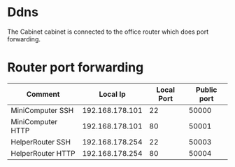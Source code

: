 # Ddns

The Cabinet cabinet is connected to the office router which does port forwarding.

# Router port forwarding

| Comment           | Local Ip        | Local Port | Public port |
|-------------------|-----------------|------------|-------------|
| MiniComputer SSH  | 192.168.178.101 | 22         | 50000       |
| MiniComputer HTTP | 192.168.178.101 | 80         | 50001       |
| HelperRouter SSH  | 192.168.178.254 | 22         | 50003       |
| HelperRouter HTTP | 192.168.178.254 | 80         | 50004       |